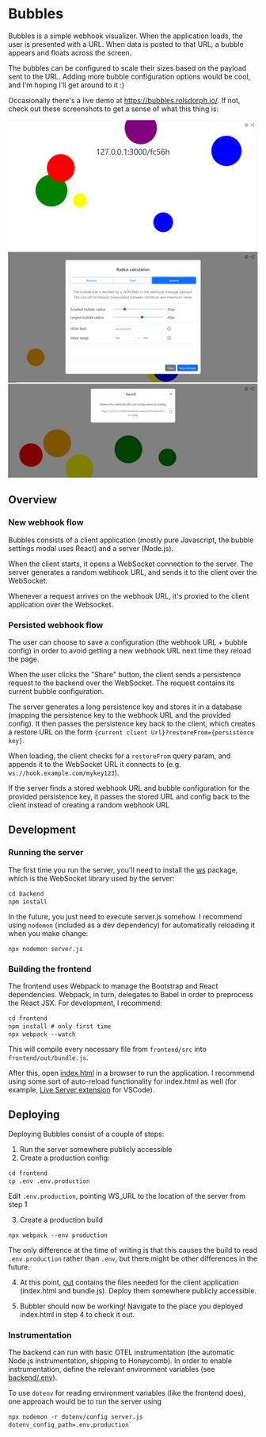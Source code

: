 # Bubbles
Bubbles is a simple webhook visualizer. When the application loads, the user is presented with a URL. When data is posted to that URL, a bubble appears and floats across the screen.

The bubbles can be configured to scale their sizes based on the payload sent to the URL. Adding more bubble configuration options would be cool, and I'm hoping I'll get around to it :)

Occasionally there's a live demo at https://bubbles.rolsdorph.io/. If not, check out these screenshots to get a sense of what this thing is:

![Bubbles flowing across screen](docs/bubbler_bubbling.png)
![Bubble radius configuration](docs/radius_config_dynamic.png)
![Saving a bubble config](docs/persisted_bubble.png)


## Overview

### New webhook flow
Bubbles consists of a client application (mostly pure Javascript, the bubble settings modal uses React) and a server (Node.js).

When the client starts, it opens a WebSocket connection to the server. The server generates a random webhook URL, and sends it to the client over the WebSocket.

Whenever a request arrives on the webhook URL, it's proxied to the client application over the Websocket.

### Persisted webhook flow
The user can choose to save a configuration (the webhook URL + bubble config) in order to avoid getting a new webhook URL next time they reload the page.

When the user clicks the "Share" button, the client sends a persistence request to the backend over the WebSocket. The request contains its current bubble configuration.

The server generates a long persistence key and stores it in a database (mapping the persistence key to the webhook URL and the provided config). It then passes
the persistence key back to the client, which creates a restore URL on the form `{current client Url}?restoreFrom={persistence key}`.

When loading, the client checks for a `restoreFrom` query param, and appends it to the WebSocket URL it connects to (e.g. `ws://hook.example.com/mykey123`).

If the server finds a stored webhook URL and bubble configuration for the provided persistence key, it passes the stored URL and config back to the client instead of creating a random webhook URL

## Development
### Running the server
The first time you run the server, you'll need to install the [ws](https://www.npmjs.com/package/ws) package, which is the WebSocket library used by the server:

```
cd backend
npm install
```

In the future, you just need to execute server.js somehow. I recommend using `nodemon` (included as a dev dependency) for automatically reloading it when you make change:

```
npx nodemon server.js
```

### Building the frontend
The frontend uses Webpack to manage the Bootstrap and React dependencies. Webpack, in turn, delegates to Babel in order to preprocess the React JSX. For development, I recommend:

```
cd frontend
npm install # only first time
npx webpack --watch
```

This will compile every necessary file from `frontend/src` into `frontend/out/bundle.js`.

After this, open [index.html](frontend/index.html) in a browser to run the application. I recommend using some sort of auto-reload functionality for index.html as well (for example, [Live Server extension](https://marketplace.visualstudio.com/items?itemName=ritwickdey.LiveServer) for VSCode).

## Deploying
Deploying Bubbles consist of a couple of steps:

1) Run the server somewhere publicly accessible
2) Create a production config:

```
cd frontend
cp .env .env.production
```

Edit `.env.production`, pointing WS_URL to the location of the server from step 1

3) Create a production build
```
npx webpack --env production
```

The only difference at the time of writing is that this causes the build to read `.env.production` rather than `.env`, but there might be other differences in the future.

4) At this point, [out](frontend/out) contains the files needed for the client application (index.html and bundle.js). Deploy them somewhere publicly accessible.

5) Bubbler should now be working! Navigate to the place you deployed index.html in step 4 to check it out.

### Instrumentation
The backend can run with basic OTEL instrumentation (the automatic Node.js instrumentation, shipping to Honeycomb).
In order to enable instrumentation, define the relevant environment variables (see [backend/.env](backend/.env)).

To use `dotenv` for reading environment variables (like the frontend does), one approach would be to run the server using

```
npx nodemon -r dotenv/config server.js dotenv_config_path=.env.production`
```
